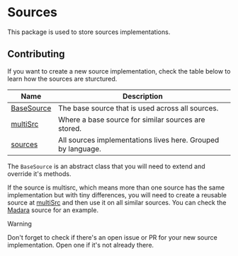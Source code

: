# Sources

This package is used to store sources implementations.

## Contributing

If you want to create a new source implementation, check the table below to learn how the sources are sturctured.

| Name                                    | Description                                                  |
| --------------------------------------- | ------------------------------------------------------------ |
| [BaseSource](./src/types/BaseSource.ts) | The base source that is used across all sources.             |
| [multiSrc](./src/multiSrc/)             | Where a base source for similar sources are stored.          |
| [sources](./src/sources/)               | All sources implementations lives here. Grouped by language. |

The `BaseSource` is an abstract class that you will need to extend and override it's methods.

If the source is multisrc, which means more than one source has the same implementation but with tiny differences, you will need to create a reusable source at [multiSrc](./src/multiSrc/) and then use it on all similar sources. You can check the [Madara](./src/multiSrc/Madara/MadaraSource.ts) source for an example.

> [!WARNING]
> Don't forget to check if there's an open issue or PR for your new source implementation. Open one if it's not already there.
